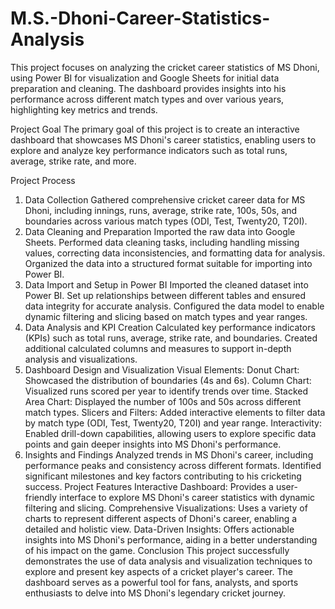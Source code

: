 # M.S.-Dhoni-Career-Statistics-Analysis
This project focuses on analyzing the cricket career statistics of MS Dhoni, using Power BI for visualization and Google Sheets for initial data preparation and cleaning. The dashboard provides insights into his performance across different match types and over various years, highlighting key metrics and trends.

Project Goal
The primary goal of this project is to create an interactive dashboard that showcases MS Dhoni's career statistics, enabling users to explore and analyze key performance indicators such as total runs, average, strike rate, and more.

Project Process
1. Data Collection
Gathered comprehensive cricket career data for MS Dhoni, including innings, runs, average, strike rate, 100s, 50s, and boundaries across various match types (ODI, Test, Twenty20, T20I).
2. Data Cleaning and Preparation
Imported the raw data into Google Sheets.
Performed data cleaning tasks, including handling missing values, correcting data inconsistencies, and formatting data for analysis.
Organized the data into a structured format suitable for importing into Power BI.
3. Data Import and Setup in Power BI
Imported the cleaned dataset into Power BI.
Set up relationships between different tables and ensured data integrity for accurate analysis.
Configured the data model to enable dynamic filtering and slicing based on match types and year ranges.
4. Data Analysis and KPI Creation
Calculated key performance indicators (KPIs) such as total runs, average, strike rate, and boundaries.
Created additional calculated columns and measures to support in-depth analysis and visualizations.
5. Dashboard Design and Visualization
Visual Elements:
Donut Chart: Showcased the distribution of boundaries (4s and 6s).
Column Chart: Visualized runs scored per year to identify trends over time.
Stacked Area Chart: Displayed the number of 100s and 50s across different match types.
Slicers and Filters: Added interactive elements to filter data by match type (ODI, Test, Twenty20, T20I) and year range.
Interactivity: Enabled drill-down capabilities, allowing users to explore specific data points and gain deeper insights into MS Dhoni's performance.
6. Insights and Findings
Analyzed trends in MS Dhoni's career, including performance peaks and consistency across different formats.
Identified significant milestones and key factors contributing to his cricketing success.
Project Features
Interactive Dashboard: Provides a user-friendly interface to explore MS Dhoni's career statistics with dynamic filtering and slicing.
Comprehensive Visualizations: Uses a variety of charts to represent different aspects of Dhoni's career, enabling a detailed and holistic view.
Data-Driven Insights: Offers actionable insights into MS Dhoni's performance, aiding in a better understanding of his impact on the game.
Conclusion
This project successfully demonstrates the use of data analysis and visualization techniques to explore and present key aspects of a cricket player's career. The dashboard serves as a powerful tool for fans, analysts, and sports enthusiasts to delve into MS Dhoni's legendary cricket journey.
